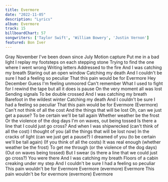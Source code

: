 ```yaml
---
title: Evermore
date: "2022-11-05"
description: "Lyrics"
album: Evermore
track: 15
billboardChart: 57
songwriters: ['Taylor Swift', 'William Bowery', 'Justin Vernon']
featured: Bon Iver
---
```


Gray November
I've been down since July
Motion capture
Put me in a bad light
I replay my footsteps on each stepping stone
Trying to find the one where I went wrong
Writing letters
Addressed to the fire
And I was catching my breath
Staring out an open window
Catching my death
And I couldn't be sure
I had a feeling so peculiar
That this pain would be for
Evermore
Hey December
Guess I'm feeling unmoored
Can't remember
What I used to fight for
I rewind the tape but all it does is pause
On the very moment all was lost
Sending signals
To be double crossed
And I was catching my breath
Barefoot in the wildest winter
Catching my death
And I couldn't be sure
I had a feeling so peculiar
That this pain would be for
Evermore
(Evermore)
Can't not think of all the cost
And the things that will be lost
Oh, can we just get a pause?
To be certain we'll be tall again
Whether weather be the frost
Or the violence of the dog days
I'm on waves, out being tossed
Is there a line that I could just go cross?
And when I was shipwrecked (can't think of all the cost)
I thought of you (all the things that will be lost now)
In the cracks of light (can we just get a pause?)
I dreamed of you (to be certain we'll be tall again)
(If you think of all the costs)
It was real enough (whether weather be the frost)
To get me through (or the violence of the dog days)
(Out on waves being tossed)
But I swear (is there a line that we could just go cross?)
You were there
And I was catching my breath
Floors of a cabin creaking under my step
And I couldn't be sure
I had a feeling so peculiar
This pain wouldn't be for
Evermore
Evermore (evermore)
Evermore
This pain wouldn't be for evermore (evermore)
Evermore
